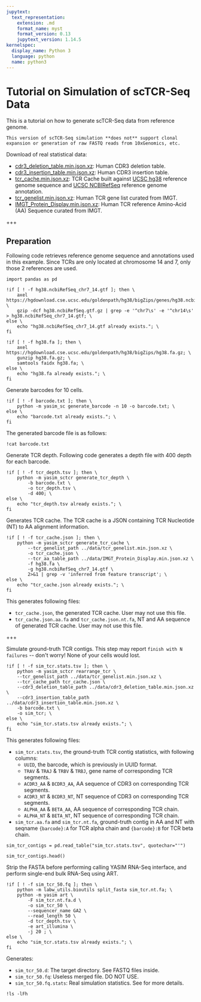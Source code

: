```yaml
---
jupytext:
  text_representation:
    extension: .md
    format_name: myst
    format_version: 0.13
    jupytext_version: 1.14.5
kernelspec:
  display_name: Python 3
  language: python
  name: python3
---
```


# Tutorial on Simulation of scTCR-Seq Data

This is a tutorial on how to generate scTCR-Seq data from reference genome.

```{warning}
This version of scTCR-Seq simulation **does not** support clonal expansion or generation of raw FASTQ reads from 10xGenomics, etc.
```

Download of real statistical data:

- [cdr3_deletion_table.min.json.xz](../data/cdr3_deletion_table.min.json.xz): Human CDR3 deletion table.
- [cdr3_insertion_table.min.json.xz](../data/cdr3_insertion_table.min.json.xz): Human CDR3 insertion table.
- [tcr_cache.min.json.xz](../data/tcr_cache.min.json.xz): TCR Cache built against [UCSC hg38](https://hgdownload.cse.ucsc.edu/goldenpath/hg38/bigZips/hg38.fa.gz) reference genome sequence and [UCSC NCBIRefSeq](https://hgdownload.cse.ucsc.edu/goldenpath/hg38/bigZips/genes/hg38.ncbiRefSeq.gtf.gz) reference genome annotation.
- [tcr_genelist.min.json.xz](../data/tcr_genelist.min.json.xz): Human TCR gene list curated from IMGT.
- [IMGT_Protein_Display.min.json.xz](../data/IMGT_Protein_Display.min.json.xz): Human TCR reference Amino-Acid (AA) Sequence curated from IMGT.

+++

## Preparation

Following code retrieves reference genome sequence and annotations used in this example. Since TCRs are only located at chromosome 14 and 7, only those 2 references are used.

```{code-cell}
import pandas as pd
```

```{code-cell}
!if [ ! -f hg38.ncbiRefSeq_chr7_14.gtf ]; then \
    axel https://hgdownload.cse.ucsc.edu/goldenpath/hg38/bigZips/genes/hg38.ncbiRefSeq.gtf.gz; \
    gzip -dcf hg38.ncbiRefSeq.gtf.gz | grep -e '^chr7\s' -e '^chr14\s' > hg38.ncbiRefSeq_chr7_14.gtf; \
else \
    echo "hg38.ncbiRefSeq_chr7_14.gtf already exists."; \
fi

!if [ ! -f hg38.fa ]; then \
    axel https://hgdownload.cse.ucsc.edu/goldenpath/hg38/bigZips/hg38.fa.gz; \
    gunzip hg38.fa.gz; \
    samtools faidx hg38.fa; \
else \
    echo "hg38.fa already exists."; \
fi
```

Generate barcodes for 10 cells.

```{code-cell}
!if [ ! -f barcode.txt ]; then \
    python -m yasim_sc generate_barcode -n 10 -o barcode.txt; \
else \
    echo "barcode.txt already exists."; \
fi
```

The generated barcode file is as follows:

```{code-cell}
!cat barcode.txt
```

Generate TCR depth. Following code generates a depth file with 400 depth for each barcode.

```{code-cell}
!if [ ! -f tcr_depth.tsv ]; then \
    python -m yasim_sctcr generate_tcr_depth \
        -b barcode.txt \
        -o tcr_depth.tsv \
        -d 400; \
else \
    echo "tcr_depth.tsv already exists."; \
fi
```

Generates TCR cache. The TCR cache is a JSON containing TCR Nucleotide (NT) to AA alignment information.

```{code-cell}
!if [ ! -f tcr_cache.json ]; then \
    python -m yasim_sctcr generate_tcr_cache \
        --tcr_genelist_path ../data/tcr_genelist.min.json.xz \
        -o tcr_cache.json \
        --tcr_aa_table_path ../data/IMGT_Protein_Display.min.json.xz \
        -f hg38.fa \
        -g hg38.ncbiRefSeq_chr7_14.gtf \
        2>&1 | grep -v 'inferred from feature transcript'; \
else \
    echo "tcr_cache.json already exists."; \
fi
```

This generates following files:

- `tcr_cache.json`, the generated TCR cache. User may not use this file.
- `tcr_cache.json.aa.fa` and `tcr_cache.json.nt.fa`, NT and AA sequence of generated TCR cache. User may not use this file.

+++

Simulate ground-truth TCR contigs. This step may report `finish with N failures` -- don't worry! None of your cells would lost.

```{code-cell}
!if [ ! -f sim_tcr.stats.tsv ]; then \
    python -m yasim_sctcr rearrange_tcr \
    --tcr_genelist_path ../data/tcr_genelist.min.json.xz \
    --tcr_cache_path tcr_cache.json \
    --cdr3_deletion_table_path ../data/cdr3_deletion_table.min.json.xz \
    --cdr3_insertion_table_path ../data/cdr3_insertion_table.min.json.xz \
    -b barcode.txt \
    -o sim_tcr; \
else \
    echo "sim_tcr.stats.tsv already exists."; \
fi
```

This generates following files:

- `sim_tcr.stats.tsv`, the ground-truth TCR contig statistics, with following columns:
  - `UUID`, the barcode, which is previously in UUID format.
  - `TRAV` \& `TRAJ` \& `TRBV` \& `TRBJ`, gene name of corresponding TCR segments.
  - `ACDR3_AA` \& `BCDR3_AA`, AA sequence of CDR3 on corresponding TCR segments.
  - `ACDR3_NT` \& `BCDR3_NT`, NT sequence of CDR3 on corresponding TCR segments.
  - `ALPHA_AA` \& `BETA_AA`, AA sequence of corresponding TCR chain.
  - `ALPHA_NT` \& `BETA_NT`, NT sequence of corresponding TCR chain.
- `sim_tcr.aa.fa` and `sim_tcr.nt.fa`, ground-truth contig in AA and NT with seqname `{barcode}:A` for TCR alpha chain and `{barcode}:B` for TCR beta chain.

```{code-cell}
sim_tcr_contigs = pd.read_table("sim_tcr.stats.tsv", quotechar="'")
```

```{code-cell}
sim_tcr_contigs.head()
```

Strip the FASTA before performing calling YASIM RNA-Seq interface, and perform single-end bulk RNA-Seq using ART.

```{code-cell}
!if [ ! -f sim_tcr_50.fq ]; then \
    python -m labw_utils.bioutils split_fasta sim_tcr.nt.fa; \
    python -m yasim art \
        -F sim_tcr.nt.fa.d \
        -o sim_tcr_50 \
        --sequencer_name GA2 \
        --read_length 50 \
        -d tcr_depth.tsv \
        -e art_illumina \
        -j 20 ; \
else \
    echo "sim_tcr.stats.tsv already exists."; \
fi
```

Generates:

- `sim_tcr_50.d`: The target directory. See FASTQ files inside.
- `sim_tcr_50.fq`: Useless merged file. DO NOT USE.
- `sim_tcr_50.fq.stats`: Real simulation statistics. See [](../tutorial/index) for more details.

```{code-cell}
!ls -lFh
```
